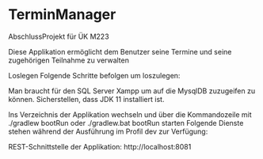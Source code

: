 # TerminManager
AbschlussProjekt für ÜK M223

Diese Applikation ermöglicht dem Benutzer seine Termine und seine zugehörigen Teilnahme zu verwalten

Loslegen
Folgende Schritte befolgen um loszulegen:

Man braucht für den SQL Server Xampp um auf die MysqlDB zuzugeifen zu können.
Sicherstellen, dass JDK 11 installiert ist.

Ins Verzeichnis der Applikation wechseln und über die Kommandozeile mit ./gradlew bootRun oder ./gradlew.bat bootRun starten
Folgende Dienste stehen während der Ausführung im Profil dev zur Verfügung:

REST-Schnittstelle der Applikation: http://localhost:8081
